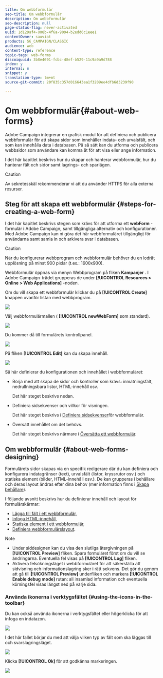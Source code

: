 ```yaml
---
title: Om webbformulär
seo-title: Om webbformulär
description: Om webbformulär
seo-description: null
page-status-flag: never-activated
uuid: 1d129af4-008b-4f6a-9094-b2edd6c1eee1
contentOwner: sauviat
products: SG_CAMPAIGN/CLASSIC
audience: web
content-type: reference
topic-tags: web-forms
discoiquuid: 3b8e4691-fcbc-48ef-b529-11c9a9a9d788
index: y
internal: n
snippet: y
translation-type: tm+mt
source-git-commit: 20f835c357d016643ea1f3209ee4dfb6d3239f90

---
```



# Om webbformulär{#about-web-forms}

Adobe Campaign integrerar en grafisk modul för att definiera och publicera webbformulär för att skapa sidor som innehåller indata- och urvalsfält, och som kan innehålla data i databasen. På så sätt kan du utforma och publicera webbsidor som användare kan komma åt för att visa eller ange information.

I det här kapitlet beskrivs hur du skapar och hanterar webbformulär, hur du hanterar fält och sidor samt lagrings- och sparlägen.

>[!CAUTION]
>
>Av sekretesskäl rekommenderar vi att du använder HTTPS för alla externa resurser.

## Steg för att skapa ett webbformulär {#steps-for-creating-a-web-form}

I det här kapitlet beskrivs stegen som krävs för att utforma ett **webForm** -formulär i Adobe Campaign, samt tillgängliga alternativ och konfigurationer. Med Adobe Campaign kan ni göra det här webbformuläret tillgängligt för användarna samt samla in och arkivera svar i databasen.

>[!CAUTION]
>
>När du konfigurerar webbprogram och webbformulär behöver du en lodrät upplösning på minst 900 pixlar (t.ex.: 1600x900).

Webbformulär öppnas via menyn Webbprogram på fliken **Kampanjer** . I Adobe Campaign-trädet grupperas de under **[!UICONTROL Resources > Online > Web Applications]** -noden.

Om du vill skapa ett webbformulär klickar du på **[!UICONTROL Create]** knappen ovanför listan med webbprogram.

![](assets/webapp_create_new.png)

Välj webbformulärmallen ( **[!UICONTROL newWebForm]** som standard).

![](assets/s_ncs_admin_survey_select_template.png)

Du kommer då till formulärets kontrollpanel.

![](assets/webapp_empty_dashboard.png)

På fliken **[!UICONTROL Edit]** kan du skapa innehåll.

![](assets/webapp_edit_tab.png)

Så här definierar du konfigurationen och innehållet i webbformuläret:

* Börja med att skapa de sidor och kontroller som krävs: inmatningsfält, nedrullningsbara listor, HTML-innehåll osv.

   Det här steget beskrivs nedan.

* Definiera sidsekvenser och villkor för visningen.

   Det här steget beskrivs i [Definiera sidsekvenser](../../web/using/defining-web-forms-page-sequencing.md)för webbformulär.

* Översätt innehållet om det behövs.

   Det här steget beskrivs närmare i [Översätta ett webbformulär](../../web/using/translating-a-web-form.md).

## Om webbformulär {#about-web-forms-designing}

Formulärets sidor skapas via en specifik redigerare där du kan definiera och konfigurera indatagränser (text), urvalsfält (listor, kryssrutor osv.) och statiska element (bilder, HTML-innehåll osv.). De kan grupperas i behållare och deras layout ändras efter dina behov (mer information finns i [Skapa behållare](../../web/using/defining-web-forms-layout.md#creating-containers)).

I följande avsnitt beskrivs hur du definierar innehåll och layout för formulärskärmar:

* [Lägga till fält i ett webbformulär](../../web/using/adding-fields-to-a-web-form.md),
* [Infoga HTML-innehåll](../../web/using/static-elements-in-a-web-form.md#inserting-html-content),
* [Statiska element i ett webbformulär](../../web/using/static-elements-in-a-web-form.md),
* [Definiera webbformulärslayout](../../web/using/defining-web-forms-layout.md).

>[!NOTE]
>
>* Under siddesignen kan du visa den slutliga återgivningen på **[!UICONTROL Preview]** fliken. Spara formuläret först om du vill se ändringarna. Eventuella fel visas på **[!UICONTROL Log]** fliken.
>* Aktivera felsökningsläget i webbformuläret för att säkerställa att sidvisning och informationslagring sker i rätt sekvens. Det gör du genom att gå till **[!UICONTROL Preview]** underfliken och markera **[!UICONTROL Enable debug mode]** rutan: all insamlad information och eventuella körningsfel visas längst ned på varje sida.
>



### Använda ikonerna i verktygsfältet {#using-the-icons-in-the-toolbar}

Du kan också använda ikonerna i verktygsfältet eller högerklicka för att infoga en indatazon.

![](assets/s_ncs_admin_webform_add_selection.png)

I det här fallet börjar du med att välja vilken typ av fält som ska läggas till och svarslagringsläget.

![](assets/s_ncs_admin_webform_select_storage.png)

Klicka **[!UICONTROL Ok]** för att godkänna markeringen.

![](assets/s_ncs_admin_webform_confirm_storage.png)


